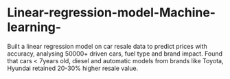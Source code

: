 # Linear-regression-model-Machine-learning-
Built a linear regression model on car resale data to predict prices with accuracy, analysing 50000+ driven cars, fuel
type and brand impact.
Found that cars < 7years old, diesel and automatic models from brands like Toyota, Hyundai retained 20-30% higher
resale value.
